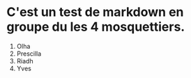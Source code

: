 # C'est un test de markdown en groupe du les 4 mosquettiers.  
1. Olha  
2. Prescilla  
3. Riadh  
4. Yves  